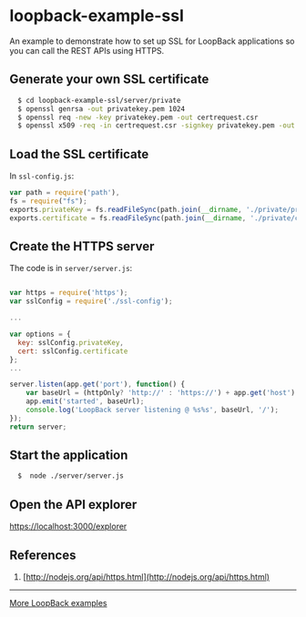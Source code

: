 # loopback-example-ssl

An example to demonstrate how to set up SSL for LoopBack applications so you can call the REST APIs using HTTPS.

## Generate your own SSL certificate

```sh
  $ cd loopback-example-ssl/server/private
  $ openssl genrsa -out privatekey.pem 1024
  $ openssl req -new -key privatekey.pem -out certrequest.csr
  $ openssl x509 -req -in certrequest.csr -signkey privatekey.pem -out certificate.pem
```

## Load the SSL certificate

In `ssl-config.js`:

```js
var path = require('path'),
fs = require("fs");
exports.privateKey = fs.readFileSync(path.join(__dirname, './private/privatekey.pem')).toString();
exports.certificate = fs.readFileSync(path.join(__dirname, './private/certificate.pem')).toString();
```

## Create the HTTPS server

The code is in `server/server.js`:

```js

var https = require('https');
var sslConfig = require('./ssl-config');

...

var options = {
  key: sslConfig.privateKey,
  cert: sslConfig.certificate
};
...

server.listen(app.get('port'), function() {
    var baseUrl = (httpOnly? 'http://' : 'https://') + app.get('host') + ':' + app.get('port');
    app.emit('started', baseUrl);
    console.log('LoopBack server listening @ %s%s', baseUrl, '/');
});
return server;
```

## Start the application
```sh
  $  node ./server/server.js
```
## Open the API explorer

[https://localhost:3000/explorer](https://localhost:3000/explorer)

## References

1. [http://nodejs.org/api/https.html](http://nodejs.org/api/https.html)

---

[More LoopBack examples](https://github.com/strongloop/loopback-example)
